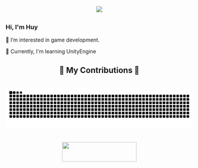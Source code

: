 <h1 align="center">
    <img src="https://readme-typing-svg.herokuapp.com/?font=Righteous&size=35&center=true&vCenter=true&width=500&height=70&duration=4000&lines=Hi+There!+👋;+I'm+Huy!;" />
</h1>

<h3>Hi, I'm Huy</h3>

🔭 I’m interested in game development.

🌱 Currently, I'm learning UnityEngine


<div align="center">
  <h2>🐍 My Contributions 🐍</h2>
  <br>
  <img alt="snake eating my contributions" src="https://raw.githubusercontent.com/huytl2107/huytl2107/2a20ad32d3327f1e7b707305391c3e4a6c3b6e63/github-contribution-grid-snake.svg" />
  <br/><br/><br/>
</div>

<div align="center"> 
  <a href="https://huytl2107.itch.io/" target="_blank">
    <img width="200" height="53" src="https://static.wikia.nocookie.net/logopedia/images/0/01/Itch_io.svg/revision/latest/scale-to-width-down/300?cb=20220421190013" />
  </a>
</div>
